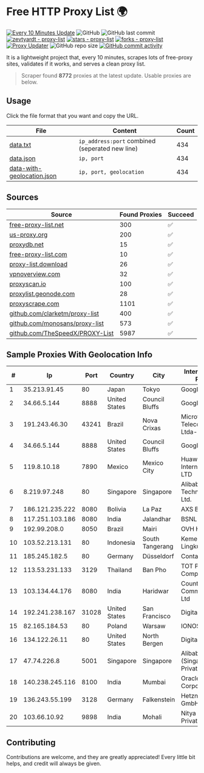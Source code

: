 
# Free HTTP Proxy List 🌍

[![Every 10 Minutes Update](https://github.com/mertguvencli/http-proxy-list/actions/workflows/main.yml/badge.svg?branch=main)](https://github.com/mertguvencli/http-proxy-list/actions/workflows/main.yml)
![GitHub](https://img.shields.io/github/license/mertguvencli/http-proxy-list)
![GitHub last commit](https://img.shields.io/github/last-commit/mertguvencli/http-proxy-list)
[![zevtyardt - proxy-list](https://img.shields.io/static/v1?label=zevtyardt&message=proxy-list&color=blue&logo=github)](https://github.com/zevtyardt/proxy-list "Go to GitHub repo")
[![stars - proxy-list](https://img.shields.io/github/stars/zevtyardt/proxy-list?style=social)](https://github.com/zevtyardt/proxy-list)
[![forks - proxy-list](https://img.shields.io/github/forks/zevtyardt/proxy-list?style=social)](https://github.com/zevtyardt/proxy-list)
[![Proxy Updater](https://github.com/zevtyardt/proxy-list/workflows/Proxy%20Updater/badge.svg)](https://github.com/zevtyardt/proxy-list/actions?query=workflow:"Proxy+Updater")
![GitHub repo size](https://img.shields.io/github/repo-size/zevtyardt/proxy-list)
[![GitHub commit activity](https://img.shields.io/github/commit-activity/m/zevtyardt/proxy-list?logo=commits)](https://github.com/zevtyardt/proxy-list/commits/main)

It is a lightweight project that, every 10 minutes, scrapes lots of free-proxy sites, validates if it works, and serves a clean proxy list.

> Scraper found **8772** proxies at the latest update. Usable proxies are below.

## Usage

Click the file format that you want and copy the URL.

|File|Content|Count|
|----|-------|-----|
|[data.txt](https://raw.githubusercontent.com/mertguvencli/http-proxy-list/main/proxy-list/data.txt)|`ip_address:port` combined (seperated new line)|434|
|[data.json](https://raw.githubusercontent.com/mertguvencli/http-proxy-list/main/proxy-list/data.json)|`ip, port`|434|
|[data-with-geolocation.json](https://raw.githubusercontent.com/mertguvencli/http-proxy-list/main/proxy-list/data-with-geolocation.json)|`ip, port, geolocation`|434|

## Sources

|Source|Found Proxies|Succeed|
|------|-------------|-------|
|[free-proxy-list.net](https://free-proxy-list.net)|300|✅|
|[us-proxy.org](https://www.us-proxy.org)|200|✅|
|[proxydb.net](http://proxydb.net)|15|✅|
|[free-proxy-list.com](https://free-proxy-list.com/?page=&port=&type%5B%5D=http&type%5B%5D=https&up_time=0&search=Search)|10|✅|
|[proxy-list.download](https://www.proxy-list.download/HTTP)|26|✅|
|[vpnoverview.com](https://vpnoverview.com/privacy/anonymous-browsing/free-proxy-servers)|32|✅|
|[proxyscan.io](https://www.proxyscan.io)|100|✅|
|[proxylist.geonode.com](https://proxylist.geonode.com/api/proxy-list?limit=300&page=1&sort_by=lastChecked&sort_type=desc&protocols=http,https)|28|✅|
|[proxyscrape.com](https://api.proxyscrape.com/v2/?request=displayproxies&protocol=http&timeout=10000&country=all&ssl=all&anonymity=all)|1101|✅|
|[github.com/clarketm/proxy-list](https://raw.githubusercontent.com/clarketm/proxy-list/master/proxy-list-raw.txt)|400|✅|
|[github.com/monosans/proxy-list](https://raw.githubusercontent.com/monosans/proxy-list/main/proxies/http.txt)|573|✅|
|[github.com/TheSpeedX/PROXY-List](https://raw.githubusercontent.com/TheSpeedX/PROXY-List/master/http.txt)|5987|✅|


## Sample Proxies With Geolocation Info

|#|Ip|Port|Country|City|Internet Service Provider|
|-|--|----|-------|----|-------------------------|
|1|35.213.91.45|80|Japan|Tokyo|Google LLC|
|2|34.66.5.144|8888|United States|Council Bluffs|Google LLC|
|3|191.243.46.30|43241|Brazil|Nova Crixas|Microturbo Telecomunicacoes Ltda-me|
|4|34.66.5.144|8888|United States|Council Bluffs|Google LLC|
|5|119.8.10.18|7890|Mexico|Mexico City|Huawei International Pte. LTD|
|6|8.219.97.248|80|Singapore|Singapore|Alibaba (US) Technology Co., Ltd.|
|7|186.121.235.222|8080|Bolivia|La Paz|AXS Bolivia S. A.|
|8|117.251.103.186|8080|India|Jalandhar|BSNL Internet|
|9|192.99.208.0|8050|Brazil|Mairi|OVH Hosting|
|10|103.52.213.131|80|Indonesia|South Tangerang|Kementerian Lingkungan Hidup|
|11|185.245.182.5|80|Germany|Düsseldorf|Contabo GmbH|
|12|113.53.231.133|3129|Thailand|Ban Pho|TOT Public Company Limited|
|13|103.134.44.176|8080|India|Haridwar|Countrylink Communiction Pvt Ltd|
|14|192.241.238.167|31028|United States|San Francisco|DigitalOcean, LLC|
|15|82.165.184.53|80|Poland|Warsaw|IONOS SE|
|16|134.122.26.11|80|United States|North Bergen|DigitalOcean, LLC|
|17|47.74.226.8|5001|Singapore|Singapore|Alibaba Cloud (Singapore) Private Limited|
|18|140.238.245.116|8100|India|Mumbai|Oracle Corporation|
|19|136.243.55.199|3128|Germany|Falkenstein|Hetzner Online GmbH|
|20|103.66.10.92|9898|India|Mohali|Nitya Internet Private Limited|



## Contributing

Contributions are welcome, and they are greatly appreciated! Every
little bit helps, and credit will always be given.

